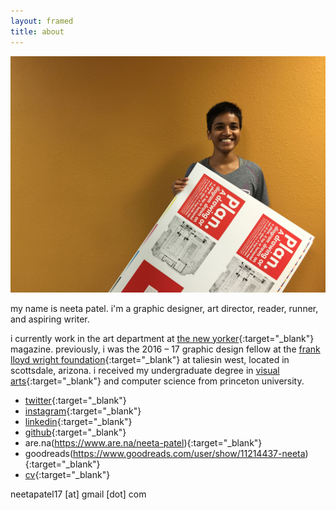 ```yaml
---
layout: framed
title: about
---
```


<div class="framed about-image">
  <img src="/img/site/me.JPG">
</div>



my name is neeta patel. i'm a graphic designer, art director, reader, runner, and aspiring writer.

i currently work in the art department at [the new yorker](https://www.newyorker.com){:target="_blank"} magazine. previously, i was the 2016 – 17 graphic design fellow at the [frank lloyd wright foundation](http://franklloydwright.org){:target="_blank"} at taliesin west, located in scottsdale, arizona. i received my undergraduate degree in [visual arts](http://vis.princeton.edu/){:target="_blank"} and computer science from princeton university.

* [twitter](http://twitter.com/neetadotworks){:target="_blank"}
* [instagram](http://instagram.com/neetadotworks/){:target="_blank"}
* [linkedin](https://www.linkedin.com/in/neetapatel17/){:target="_blank"}
* [github](https://github.com/neetapatel/){:target="_blank"}
* are.na(https://www.are.na/neeta-patel){:target="_blank"}
* goodreads(https://www.goodreads.com/user/show/11214437-neeta){:target="_blank"}
* [cv](https://docs.google.com/spreadsheets/d/1IxyxEU7Us4ISp5O4vcRGq3hPhq_LUwvX5CD5pqfYmy4/edit?usp=sharing){:target="_blank"}

neetapatel17 [at] gmail [dot] com
